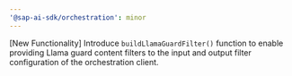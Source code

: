 ```yaml
---
'@sap-ai-sdk/orchestration': minor
---
```


[New Functionality] Introduce `buildLlamaGuardFilter()` function to enable providing Llama guard content filters to the input and output filter configuration of the orchestration client.
